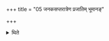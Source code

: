 +++
title = "05 जनकसप्तरात्रेण प्रजातिम् भूमानङ्"

+++

<details><summary>थिते</summary>

जनकसप्तरात्रेण प्रजातिं भूमानं गच्छत्यभि स्वर्गं लोकं जयत्येषु लोकेषु प्रतितिष्ठति ५
</details>
